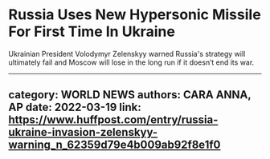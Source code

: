 # Russia Uses New Hypersonic Missile For First Time In Ukraine

Ukrainian President Volodymyr Zelenskyy warned Russia's strategy will ultimately fail and Moscow will lose in the long run if it doesn’t end its war.

---
category: WORLD NEWS
authors: CARA ANNA, AP
date: 2022-03-19
link: https://www.huffpost.com/entry/russia-ukraine-invasion-zelenskyy-warning_n_62359d79e4b009ab92f8e1f0
---
